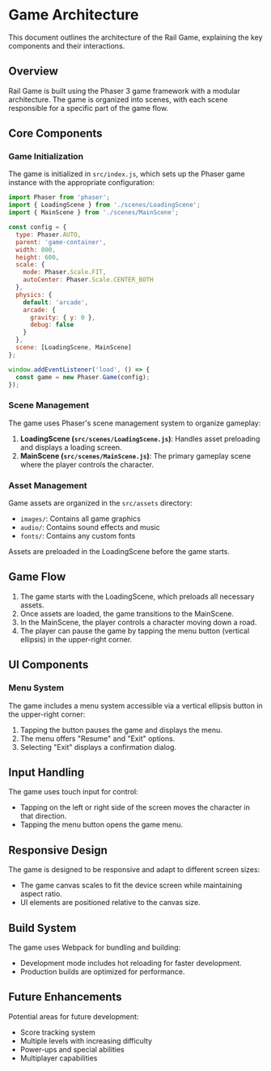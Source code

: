 # Game Architecture

This document outlines the architecture of the Rail Game, explaining the key components and their interactions.

## Overview

Rail Game is built using the Phaser 3 game framework with a modular architecture. The game is organized into scenes, with each scene responsible for a specific part of the game flow.

## Core Components

### Game Initialization

The game is initialized in `src/index.js`, which sets up the Phaser game instance with the appropriate configuration:

```javascript
import Phaser from 'phaser';
import { LoadingScene } from './scenes/LoadingScene';
import { MainScene } from './scenes/MainScene';

const config = {
  type: Phaser.AUTO,
  parent: 'game-container',
  width: 800,
  height: 600,
  scale: {
    mode: Phaser.Scale.FIT,
    autoCenter: Phaser.Scale.CENTER_BOTH
  },
  physics: {
    default: 'arcade',
    arcade: {
      gravity: { y: 0 },
      debug: false
    }
  },
  scene: [LoadingScene, MainScene]
};

window.addEventListener('load', () => {
  const game = new Phaser.Game(config);
});
```

### Scene Management

The game uses Phaser's scene management system to organize gameplay:

1. **LoadingScene (`src/scenes/LoadingScene.js`)**: Handles asset preloading and displays a loading screen.
2. **MainScene (`src/scenes/MainScene.js`)**: The primary gameplay scene where the player controls the character.

### Asset Management

Game assets are organized in the `src/assets` directory:

- `images/`: Contains all game graphics
- `audio/`: Contains sound effects and music
- `fonts/`: Contains any custom fonts

Assets are preloaded in the LoadingScene before the game starts.

## Game Flow

1. The game starts with the LoadingScene, which preloads all necessary assets.
2. Once assets are loaded, the game transitions to the MainScene.
3. In the MainScene, the player controls a character moving down a road.
4. The player can pause the game by tapping the menu button (vertical ellipsis) in the upper-right corner.

## UI Components

### Menu System

The game includes a menu system accessible via a vertical ellipsis button in the upper-right corner:

1. Tapping the button pauses the game and displays the menu.
2. The menu offers "Resume" and "Exit" options.
3. Selecting "Exit" displays a confirmation dialog.

## Input Handling

The game uses touch input for control:

- Tapping on the left or right side of the screen moves the character in that direction.
- Tapping the menu button opens the game menu.

## Responsive Design

The game is designed to be responsive and adapt to different screen sizes:

- The game canvas scales to fit the device screen while maintaining aspect ratio.
- UI elements are positioned relative to the canvas size.

## Build System

The game uses Webpack for bundling and building:

- Development mode includes hot reloading for faster development.
- Production builds are optimized for performance.

## Future Enhancements

Potential areas for future development:

- Score tracking system
- Multiple levels with increasing difficulty
- Power-ups and special abilities
- Multiplayer capabilities
